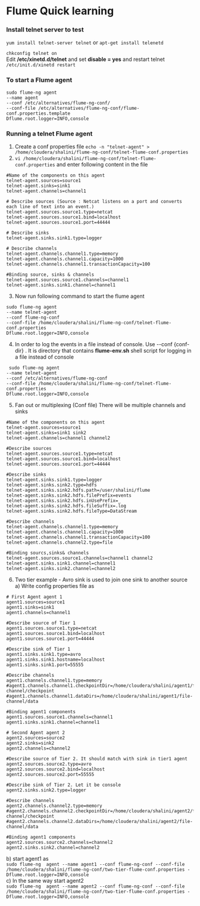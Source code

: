 # Flume Quick learning

### Install telnet server to test
`yum install telnet-server telnet`
or 
`apt-get install telenetd`

`chkconfig telnet on` \
Edit **/etc/xinetd.d/telnet** and set **disable = yes** and restart telnet
`/etc/init.d/xinetd restart`

### To start a Flume agent

```
sudo flume-ng agent 
--name agent 
--conf /etc/alternatives/flume-ng-conf/ 
--conf-file /etc/alternatives/flume-ng-conf/flume-conf.properties.template 
Dflume.root.logger=INFO,console
```

### Running a telnet Flume agent
1. Create a conf properties file 
 `echo -n "telnet-agent" > /home/cloudera/shalini/flume-ng-conf/telnet-flume-conf.properties` 
2.  `vi /home/cloudera/shalini/flume-ng-conf/telnet-flume-conf.properties` and enter following content in the file

```
#Name of the components on this agent 
telnet-agent.sources=source1
telnet-agent.sinks=sink1
telnet-agent.channels=channel1

# Describe sources (Source : Netcat listens on a port and converts each line of text into an event.)
telnet-agent.sources.source1.type=netcat
telnet-agent.sources.source1.bind=localhost
telnet-agent.sources.source1.port=44444

# Describe sinks
telnet-agent.sinks.sink1.type=logger

# Describe channels
telnet-agent.channels.channel1.type=memory
telnet-agent.channels.channel1.capacity=1000
telnet-agent.channels.channel1.transactionCapacity=100

#Binding source, sinks & channels
telnet-agent.sources.source1.channels=channel1
telnet-agent.sinks.sink1.channel=channel1
```

3. Now run following command to start the flume agent

```
sudo flume-ng agent 
--name telnet-agent 
--conf flume-ng-conf 
--conf-file /home/cloudera/shalini/flume-ng-conf/telnet-flume-conf.properties 
Dflume.root.logger=INFO,console
```
4. In order to log the events in a file instead of console. Use --conf {conf-dir} . It is directory that contains **flume-env.sh** shell script  for logging in a file instead of console
```
 sudo flume-ng agent 
--name telnet-agent 
--conf /etc/alternatives/flume-ng-conf 
--conf-file /home/cloudera/shalini/flume-ng-conf/telnet-flume-conf.properties 
Dflume.root.logger=INFO,console
 ```
5. Fan out or multiplexing (Conf file) There will be multiple channels and sinks
```
#Name of the components on this agent
telnet-agent.sources=source1
telnet-agent.sinks=sink1 sink2
telnet-agent.channels=channel1 channel2

#Describe sources
telnet-agent.sources.source1.type=netcat
telnet-agent.sources.source1.bind=localhost
telnet-agent.sources.source1.port=44444

#Describe sinks
telnet-agent.sinks.sink1.type=logger
telnet-agent.sinks.sink2.type=hdfs
telnet-agent.sinks.sink2.hdfs.path=/user/shalini/flume
telnet-agent.sinks.sink2.hdfs.filePrefix=events
telnet-agent.sinks.sink2.hdfs.inUsePrefix=_
telnet-agent.sinks.sink2.hdfs.fileSuffix=.log
telnet-agent.sinks.sink2.hdfs.fileType=DataStream

#Describe channels
telnet-agent.channels.channel1.type=memory
telnet-agent.channels.channel1.capacity=1000
telnet-agent.channels.channel1.transactionCapacity=100
telnet-agent.channels.channel2.type=file

#Binding sourcs,sinks& channels
telnet-agent.sources.source1.channels=channel1 channel2
telnet-agent.sinks.sink1.channel=channel1
telnet-agent.sinks.sink2.channel=channel2
```
6. Two tier example - Avro sink is used to join one sink to another source \
a) Write config properties file as
```
# First Agent agent 1
agent1.sources=source1
agent1.sinks=sink1
agent1.channels=channel1

#Describe source of Tier 1
agent1.sources.source1.type=netcat
agent1.sources.source1.bind=localhost
agent1.sources.source1.port=44444

#Describe sink of Tier 1
agent1.sinks.sink1.type=avro
agent1.sinks.sink1.hostname=localhost
agent1.sinks.sink1.port=55555

#Describe channels
agent1.channels.channel1.type=memory
#agent1.channels.channel1.checkpointDir=/home/cloudera/shalini/agent1/file-channel/checkpoint
#agent1.channels.channel1.dataDirs=/home/cloudera/shalini/agent1/file-channel/data

#Binding agent1 components
agent1.sources.source1.channels=channel1
agent1.sinks.sink1.channel=channel1

# Second Agent agent 2
agent2.sources=source2
agent2.sinks=sink2
agent2.channels=channel2

#Describe source of Tier 2. It should match with sink in tier1 agent
agent2.sources.source2.type=avro
agent2.sources.source2.bind=localhost
agent2.sources.source2.port=55555

#Describe sink of Tier 2. Let it be console
agent2.sinks.sink2.type=logger

#Describe channels
agent2.channels.channel2.type=memory
#agent2.channels.channel2.checkpointDir=/home/cloudera/shalini/agent2/file-channel/checkpoint
#agent2.channels.channel2.dataDirs=/home/cloudera/shalini/agent2/file-channel/data

#Binding agent1 components
agent2.sources.source2.channels=channel2
agent2.sinks.sink2.channel=channel2
```
b) start agent1 as \
`sudo flume-ng  agent --name agent1 --conf flume-ng-conf --conf-file /home/cloudera/shalini/flume-ng-conf/two-tier-flume-conf.properties -Dflume.root.logger=INFO,console` \
c) In the same way start agent2 \
`sudo flume-ng  agent --name agent2 --conf flume-ng-conf --conf-file /home/cloudera/shalini/flume-ng-conf/two-tier-flume-conf.properties -Dflume.root.logger=INFO,console`
